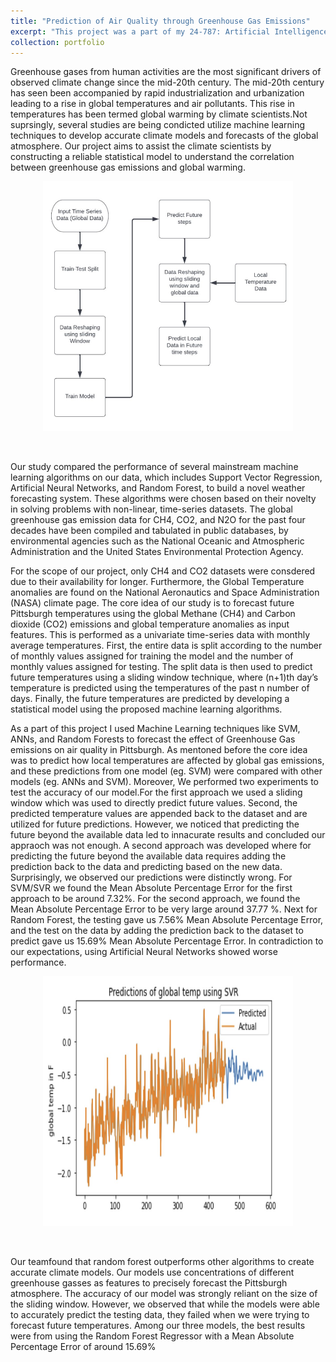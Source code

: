 ```yaml
---
title: "Prediction of Air Quality through Greenhouse Gas Emissions"
excerpt: "This project was a part of my 24-787: Artificial Intelligence and Machine Learning for Engineers <br/><img width="400" height="400" src='/images/mlai arch.jpg'>"
collection: portfolio
---
```


<!-- Prediction of Air Quality through Greenhouse Gas Emissions.  -->

Greenhouse gases from human activities are the most significant drivers of observed climate change since the mid-20th century. The mid-20th century has seen been accompanied by rapid industrialization and urbanization leading to a rise in global temperatures and air pollutants. This rise in temperatures has been termed global warming by climate scientists.Not suprsingly, several studies are being condicted utilize machine learning techniques to develop accurate climate models and forecasts of the global atmosphere. Our project aims to assist the climate scientists by constructing a reliable statistical model to understand the correlation between greenhouse gas emissions and global warming.

<p align="center">
<img width="400" height="400" src='/images/mlai arch.jpg'> 
</p>
<br/>

Our study compared the performance of several mainstream machine learning algorithms on our data, which includes Support Vector Regression, Artificial Neural Networks, and Random Forest, to build a novel weather forecasting system. These algorithms were chosen based on their novelty in solving problems with non-linear, time-series datasets. The global greenhouse gas emission data for CH4, CO2, and N2O for the past four decades have been compiled and tabulated in public databases, by environmental agencies such as the National Oceanic and Atmospheric Administration and the United States Environmental Protection Agency. 


For the scope of our project, only CH4 and CO2 datasets were consdered due to their availability for longer. Furthermore, the Global Temperature anomalies are found on the National Aeronautics and Space Administration (NASA) climate page. The core idea of our study is to forecast future Pittsburgh temperatures using the global Methane (CH4) and Carbon dioxide (CO2) emissions and global temperature anomalies as input features. This is performed as a univariate time-series data with monthly average temperatures. First, the entire data is split according to the number of monthly values assigned for training the model and the number of monthly values assigned for testing. The split data is then used to predict future temperatures using a sliding window technique, where (n+1)th day’s temperature is predicted using the temperatures of the past n number of days. Finally, the future temperatures are predicted by developing a statistical model using the proposed machine learning algorithms.

As a part of this project I used Machine Learning techniques like SVM, ANNs, and Random Forests to forecast the effect of Greenhouse Gas emissions on air quality in Pittsburgh. As mentoned before the core idea was to predict how local temperatures are affected by global gas emissions, and these predictions from one model (eg. SVM) were compared with other models (eg. ANNs and SVM). Moreover, We performed two experiments to test the accuracy of our model.For the first approach we used a sliding window which was used to directly predict future values. Second, the predicted temperature values are appended back to the dataset and are utilized for future predictions. However, we noticed that predicting the future beyond the available data led to innacurate results and concluded our appraoch was not enough. A second approach was developed  where for predicting the future beyond the available data requires adding the prediction back to the data and predicting based on the new data. Surprisingly, we observed our predictions were distinctly wrong. For SVM/SVR we found the Mean Absolute Percentage Error for the first approach to be  around 7.32%. For the second approach, we found the Mean Absolute Percentage Error to be very large around 37.77 %. Next for Random Forest, the testing gave us 7.56% Mean Absolute Percentage Error, and the test on the data by adding the prediction back to the dataset to predict gave us 15.69% Mean Absolute Percentage Error. In contradiction to our expectations, using Artificial Neural Networks showed worse performance. 

<p align="center">
<img width="400" height="400" src='/images/global_predict_svr.jpg'> 
</p>
<br/>




Our teamfound that random forest outperforms other algorithms to create accurate climate models. Our models use concentrations of different greenhouse gasses as features to precisely forecast the Pittsburgh atmosphere. The accuracy of our model was strongly reliant on the size of the sliding window. However, we observed that while the models were able to accurately predict the testing data, they failed when we were trying to forecast future temperatures. Among our three models, the best results were from using the Random Forest Regressor with a Mean Absolute Percentage Error of around 15.69%
